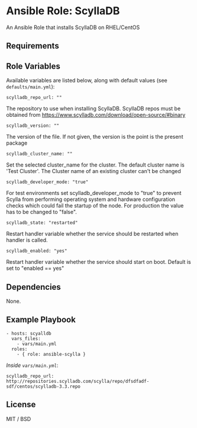 # Ansible Role: ScyllaDB

An Ansible Role that installs ScyllaDB on RHEL/CentOS

## Requirements

## Role Variables

Available variables are listed below, along with default values (see `defaults/main.yml`):

    scylladb_repo_url: ""

The repository to use when installing ScyllaDB.  ScyllaDB repos must be obtained from https://www.scylladb.com/download/open-source/#binary

    scylladb_version: ""

The version of the file.  If not given, the version is the point is the present package

    scylladb_cluster_name: ""

Set the selected cluster_name for the cluster. The default cluster name is 'Test Cluster'. The Cluster name of an existing cluster can't be changed

    scylladb_developer_mode: "true"

For test environments set scylladb_developer_mode to "true" to prevent Scylla from performing operating system and hardware configuration checks which could fail the startup of the node. For production the value has to be changed to "false".

    scylladb_state: "restarted"

Restart handler variable whether the service should be restarted when handler is called.

    scylladb_enabled: "yes"

Restart handler variable whether the service should start on boot. Default is set to "enabled == yes"
    
## Dependencies

None.

## Example Playbook

    - hosts: scyalldb
      vars_files:
        - vars/main.yml
      roles:
        - { role: ansible-scylla }

*Inside `vars/main.yml`*:

    scylladb_repo_url: http://repositories.scylladb.com/scylla/repo/dfsdfadf-sdf/centos/scylladb-3.3.repo

## License

MIT / BSD
